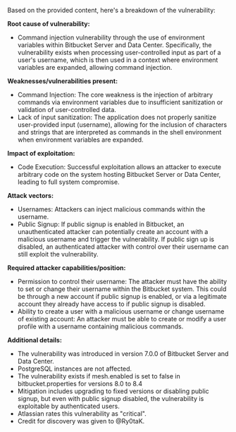 Based on the provided content, here's a breakdown of the vulnerability:

**Root cause of vulnerability:**
- Command injection vulnerability through the use of environment variables within Bitbucket Server and Data Center. Specifically, the vulnerability exists when processing user-controlled input as part of a user's username, which is then used in a context where environment variables are expanded, allowing command injection.

**Weaknesses/vulnerabilities present:**
- Command Injection: The core weakness is the injection of arbitrary commands via environment variables due to insufficient sanitization or validation of user-controlled data.
- Lack of input sanitization: The application does not properly sanitize user-provided input (username), allowing for the inclusion of characters and strings that are interpreted as commands in the shell environment when environment variables are expanded.

**Impact of exploitation:**
- Code Execution: Successful exploitation allows an attacker to execute arbitrary code on the system hosting Bitbucket Server or Data Center, leading to full system compromise.

**Attack vectors:**
- Usernames: Attackers can inject malicious commands within the username.
- Public Signup: If public signup is enabled in Bitbucket, an unauthenticated attacker can potentially create an account with a malicious username and trigger the vulnerability. If public sign up is disabled, an authenticated attacker with control over their username can still exploit the vulnerability.

**Required attacker capabilities/position:**
- Permission to control their username: The attacker must have the ability to set or change their username within the Bitbucket system. This could be through a new account if public signup is enabled, or via a legitimate account they already have access to if public signup is disabled.
- Ability to create a user with a malicious username or change username of existing account: An attacker must be able to create or modify a user profile with a username containing malicious commands.

**Additional details:**
- The vulnerability was introduced in version 7.0.0 of Bitbucket Server and Data Center.
- PostgreSQL instances are not affected.
- The vulnerability exists if mesh.enabled is set to false in bitbucket.properties for versions 8.0 to 8.4
- Mitigation includes upgrading to fixed versions or disabling public signup, but even with public signup disabled, the vulnerability is exploitable by authenticated users.
- Atlassian rates this vulnerability as "critical".
- Credit for discovery was given to @Ry0taK.